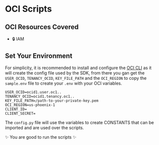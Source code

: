 # OCI Scripts

## OCI Resources Covered

- 🔒 IAM

## Set Your Environment

For simplicity, it is recommended to install and configure the [OCI CLI](https://docs.oracle.com/en-us/iaas/Content/API/SDKDocs/cliinstall.htm)
as it will create the config file used by the SDK, from there you gan get the `USER_OCID`, `TENANCY_OCID`, `KEY_FILE_PATH`
and the `OCI_REGION` to copy the `sample.env` file to create your `.env` with your OCI variables.

```
USER_OCID=ocid1.user.oc1..
TENANCY_OCID=ocid1.tenancy.oc1..
KEY_FILE_PATH=/path-to-your-private-key.pem
OCI_REGION=us-phoenix-1
CLIENT_ID=
CLIENT_SECRET=
```

The `config.py` file will use the variables to create CONSTANTS that can be imported and are used over the scripts.

✨ You are good to run the scripts ✨


